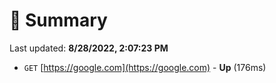 # 📖 Summary
Last updated: **8/28/2022, 2:07:23 PM**

- `GET` [https://google.com](https://google.com) - **Up** (176ms)

